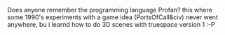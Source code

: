 Does anyone remember the programming language Profan? this where some 1990's experiments with a game idea (PortsOfCall&civ) never went anywhere, bu i learnd how to do 3D scenes with truespace version 1 :-P
